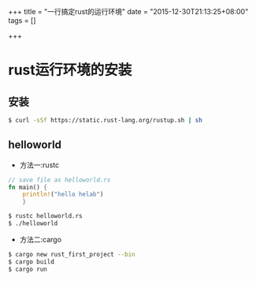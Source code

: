 +++
title = "一行搞定rust的运行环境"
date = "2015-12-30T21:13:25+08:00"
tags = []

+++


# rust运行环境的安装

## 安装

```bash
$ curl -sSf https://static.rust-lang.org/rustup.sh | sh
```

## helloworld

- 方法一:rustc
```rust
// save file as helloworld.rs
fn main() {
    println!("hello helab")
    }
```

```bash
$ rustc helloworld.rs
$ ./helloworld
```

- 方法二:cargo
```bash
$ cargo new rust_first_project --bin
$ cargo build
$ cargo run
```
